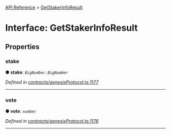[API Reference](../README.md) > [GetStakerInfoResult](../interfaces/GetStakerInfoResult.md)



# Interface: GetStakerInfoResult


## Properties
<a id="stake"></a>

###  stake

**●  stake**:  *`BigNumber.BigNumber`* 

*Defined in [contracts/genesisProtocol.ts:1177](https://github.com/daostack/arc.js/blob/616f6e7/lib/contracts/genesisProtocol.ts#L1177)*





___

<a id="vote"></a>

###  vote

**●  vote**:  *`number`* 

*Defined in [contracts/genesisProtocol.ts:1176](https://github.com/daostack/arc.js/blob/616f6e7/lib/contracts/genesisProtocol.ts#L1176)*





___


